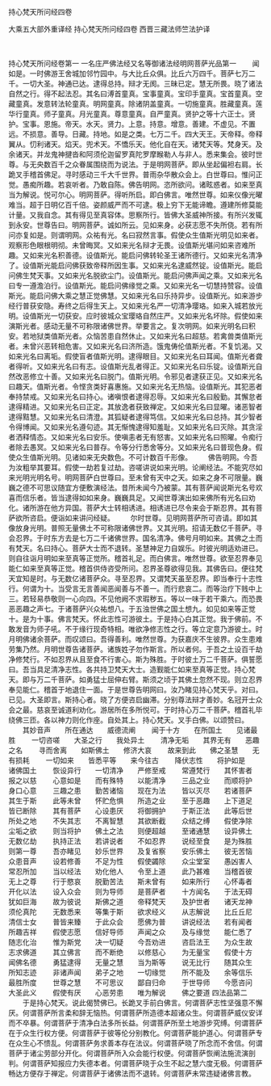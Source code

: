 <!-- { "loadSidebar": true } -->
持心梵天所问经四卷


大乘五大部外重译经
持心梵天所问经四卷
西晋三藏法师竺法护译


　　

持心梵天所问经卷第一
一名庄严佛法经又名等御诸法经明网菩萨光品第一
　　闻如是。一时佛游王舍城加邻竹园中。与大比丘众俱。比丘六万四千。菩萨七万二千。一切大圣。神通已达。逮得总持。辩才无阂。三昧已定。慧无所畏。晓了诸法自然之行。得不起法忍。其名曰溥首童真。宝事童真。宝印手童真。宝首童真。空藏童真。发意转法轮童真。明网童真。除诸阴盖童真。一切施童真。胜藏童真。莲华行童真。师子童真。月光童真。尊意童真。自严童真。贤护之等十六正士。贤护。宝事。恩施。帝天。水天。贤力。上意。持意。增意。善建。不虚见。不置远。不损意。善导。日藏。持地。如是之类。七万二千。四大天王。天帝释。帝释翼从。忉利诸天。焰天。兜术天。不憍乐天。他化自在天。诸梵天等。梵身天。及余诸天。并龙鬼神揵沓和阿须伦迦留罗真陀罗摩睺勒人与非人。悉来集会。彼时世尊。与无央数百千之众眷属围绕而为说法。于是明网菩萨。即从坐起偏袒右肩。长跪叉手稽首佛足。寻时感动三千大千世界。普雨杂华散众会上。白世尊曰。惟问正觉。愚痴所趣。若哀听者。乃敢自陈。佛告明网。恣所欲问。诸眩惑者。如来至真当为解说。悦可尔心。明网菩萨。得听所启。即白佛言。唯然世尊。如来仪像光曜难当。超于日明亿百千倍。姿颜威严而不可逮。极上穷下无能谛瞻。遵建所修莫能计量。又我自念。其有得见至真容体。思察所行。皆佛大圣威神所接。有所兴发辄到永安。世尊告曰。明网菩萨。诚如所云。见如来身。必获志愿不失所侥。若有所问亦复如是。则谓明网。众祐有光。名曰寂然言事。假使众生值斯光明见如来者。观察形色眼根明彻。未曾晦冥。又如来光名辩才无畏。设值斯光堪问如来咨难所趣。又如来光名积善德。设值斯光。能启问佛转轮圣王诸所德行。又如来光名清净了。设值斯光能启问佛获致帝释所因生事。又如来光名逮威然锭。设值斯光。能启问佛生梵天事。又如来光名脱欲尘门。设值斯光。能启问佛声闻之乘。又如来光名曰专一遵澹泊行。设值斯光。能启问佛缘觉之乘。又如来光名一切慧持赞容。设值斯光。能启问佛大乘之慧正觉佛慧。又如来光名曰乐持异步。设值斯光。如来游步经行普获安隐。寿终之后得生天上。又如来光名严一切清净璎珞。如来入城若放光明。设值斯光一切获安。应时彼城众宝璎珞自然庄严。又如来光名坏除。假使如来演斯光者。感动无量不可称限诸佛世界。举要言之。复次明网。如来光明名曰积安。若地狱类值斯光者。众恼苦患自然休止。又如来光名曰超慈。若禽兽类值斯光者。未曾兴恶转相危害。又如来光名曰济所造。饿鬼俦伦值斯光者。不复饥渴。又如来光名曰离垢。假使盲者值斯光明。逮得眼目。又如来光名曰耳闻。值斯光者聋者得听。又如来光名曰有志。设值斯光乱者得正。又如来光名曰乐锭。设值斯光自然改恶修立十善。又如来光名曰脱门。值斯光明。令邪见者逮获正见。又如来光名曰趣天。值斯光者。令悭贪类好喜惠施。又如来光名无热恼。设值斯光。其犯恶者奉持禁戒。又如来光名曰持心。诸嗔恨者逮得忍辱。又如来光名曰殷勤。其懈怠者逮得精进。又如来光名曰正定。其放逸者获致禅定。又如来光名曰显曜。诸恶智者逮得黠慧。又如来光名曰清澄。其狐疑者逮得笃信。又如来光名曰总持。其少智者令得博闻。又如来光名遵句迹。其无惭愧逮得知羞耻。又如来光名曰灭除。其贪淫者洒释情态。又如来光名曰安乐。使嗔恚者无有怒害。又如来光名曰照曜。令痴行者除去愚冥。又如来光名曰普存。令等分行悉舍等分。又如来光名曰普现色身。假使众生值斯光明。见诸如来无央数色。不可计数百千形像。
　　佛告明网。今吾为汝粗举其要耳。假使一劫若复过劫。咨嗟讲说如来光明。论阐经法。不能究尽如来光明光明名号。明网菩萨白世尊曰。至未曾有天中之天。如来之身不可限量。巍巍之德不可思议随宜方便敷演经法。昔所未闻今乃被蒙。其有菩萨闻说斯光名号欢喜而信乐者。皆当逮得如如来身。巍巍具足。又闻世尊演出如来佛所有光名曰劝化。诸所游在他方异国。菩萨大士转相诱进。相诱进已尽令来会于斯忍界。其有菩萨欲所咨启。便诣如来讲问经疑。
　　尔时世尊。见明网菩萨所可咨请。即如其像放身光明。普照无量佛土不可称限诸佛世界。又其光明。招请无数亿千菩萨。寻会忍界。于时东方去是七万二千诸佛世界。国名清净。佛号月明如来。其佛之土而有梵天。名曰持心。菩萨大士而不退转。圣慧神足力自娱乐。时彼光明适劝进已。则自往诣月明如来至真等正觉所。稽首礼足。而白佛言。唯然世尊。欲至忍界奉见能仁如来至真等正觉。稽首供侍咨受所问。忍界圣尊欲得见我。其佛告曰。便往梵天宜知是时。与无数亿诸菩萨众。寻至忍界。又谓梵天虽至忍界。即当奉行十志性行。何谓为十。当受言无言善闻恶闻善与不善一。而行悲哀二。而等治疗下贱中上三。若轻易恭敬则一心向四。不见他阙不求瑕秽五。等以一味于若干乘六。而恐畏恶恶趣之声七。于诸菩萨兴众祐想八。于五浊世佛之国土想九。如见如来等正觉十。是为十事。佛言梵天。怀此志性可游彼土。于是持心白其正觉。我于佛前。不敢发音为师子吼。不于缘行现奇特相。唯欲净修志性之行。等立定意乃游彼土。时月明佛诸余菩萨。而叹颂曰。吾得善利。唯然世尊。为获嘉庆不生彼界。众生患难劳集乃然。月明世尊告诸菩萨。诸族姓子勿作斯言。所以者何。于吾之土设百千劫净修梵行。不如忍界从且至食不行害心。斯为殊胜。于时彼土万二千菩萨。俱誓愿曰。吾当具足清净志性。各共持卫梵天大士。造觐能仁如来至真等正觉。持心梵天。即与万二千菩萨。如勇猛士屈伸右臂。斯须之顷于其佛土忽然不现。则立忍界奉见能仁。稽首于地退住一面。于是世尊告明网曰。汝乃睹见持心梵天乎。对曰。已见。大圣即言。斯持心者。晓了方便咨启幽滞。分别尊法辩才善妙。名冠开士众会之最。慈哀至诚道利劝化。游居所在多所悦可。于时持心万二千菩萨。稽首礼毕绕佛三匝。各以神力则化作座。自处其上。持心梵天。叉手白佛。以颂赞曰。
　　其妙音声　　所在通达　　威德流阐
　　闻于十方　　在所国土　　见诸最胜
　　一切咨嗟　　大圣之行　　我处异土
　　清净无垢　　其界无有　　恶趣之名
　　寻而舍离　　如斯佛土　　修济大哀
　　故来到此　　佛之圣慧　　无有损耗
　　一切如来　　皆悉平等　　来今往古
　　降伏志性　　将护如是　　诸佛国土
　　恢设异行　　一切清净　　严修至戒
　　常遵梵行　　其怀害者　　报之以慈
　　心意如是　　而有殊特　　以能清净
　　三品之业　　而顺将护　　身口心意
　　三趣之患　　勤苦诸恼　　现在为法
　　皆以灭尽　　若诸菩萨　　其生于斯
　　此等未曾　　怀贮危惧　　所造之业
　　至于恶趣　　上下道足　　皆已断除
　　其有菩萨　　心设患厌　　将御拥护
　　于斯正法　　此等后世　　所处之地
　　不失其志　　不离智慧　　其欲断截
　　众结之缚　　假使净除　　尘垢之欲
　　则当将护　　佛土之法　　则便超越
　　至诸通慧　　设异佛土　　无数亿劫
　　执持正法　　若讲说者　　不如忍界
　　说经至食　　是为殊胜　　则第一尊
　　吾亦睹见　　妙乐世界　　及复省察
　　安乐佛土　　彼无苦恼　　众患音声
　　设若修善　　不足为性　　假使蠲除
　　众尘堂室　　愚凶害人　　常忍所加
　　当以经法　　劝化他人　　令至上道
　　此乃甚难　　当稽首彼　　无上之尊
　　行于愍哀　　脱勤苦法　　斯未曾有
　　如来所行　　心怀毒者　　开化以法
　　设入众会　　则为导师　　是菩萨者
　　十方闻名　　于法无碍　　犹如巨海
　　故为彼说　　斯佛之道　　帝释梵天
　　及护世者　　诸天龙神　　须伦真陀
　　无数悉来　　等集于斯　　欲求经义
　　从志解说　　比丘丘尼　　清信士女
　　普皆来臻　　于此众会　　愿佛为普
　　讲说经法　　若有闻者　　所趣吉祥
　　假使志愿　　信好导师　　声闻之众
　　及与缘觉　　能仁悉了　　随志化治
　　惟为斯党　　决一切疑　　今吾劝进
　　咨启法王　　为众生故　　志求佛道
　　其立佛言　　而不断绝　　以修慈心
　　为无量宝　　假使十方　　闻佛名德
　　勇猛逮得　　无量之慧　　当为斯等
　　说无比行　　随其众生　　所知志迹
　　非诸声闻　　弟子之地　　一切缘觉
　　所不能及　　余等信乐　　最胜所度
　　世尊之慧　　不可思议　　鄙自归命
　　于世导师　　今愿咨问　　大圣此义
　　假使有厌　　心恶劳患　　唯为解说
　　佛之要道
四法品第二
　　于是持心梵天。说此偈赞佛已。长跪叉手前白佛言。何谓菩萨志性坚强意不懈厌。何谓菩萨所言柔和辞无恼热。何谓菩萨所造德本超诸众生。何谓菩萨威仪安详而不卒暴。何谓菩萨于清净白法多所长益。何谓菩萨所至土地游步究缚。何谓菩萨在于众生行权方便。何谓菩萨于彼等伦分别教化。何谓菩萨能护道心。何谓菩萨专在众生心不愦乱。何谓菩萨务求善本存在法议。何谓菩萨晓了所念而不舍信。何谓菩萨于诸尘劳部分开化。何谓菩萨所入众会能行权便。何谓菩萨恢阐法施流演剖判。何谓菩萨知报应力失德本者。何谓菩萨晓于众生不起之慧六度无极。何谓菩萨畅达方便存于禅定。何谓菩萨于诸佛法而不退转。何谓菩萨未常违疑诸佛言教。
